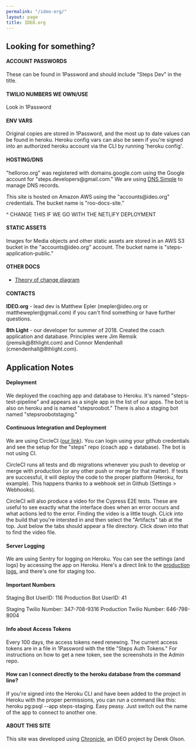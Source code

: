 ```yaml
---
permalink: "/ideo-org/"
layout: page
title: IDEO.org
---
```


<style>
  .bold {
    font-weight: bold;
  }
</style>

<div class="row">
  <div class="col s12 l8">
    <h2>Looking for something?</h2>
    <h4>ACCOUNT PASSWORDS</h4>
    <p>These can be found in 1Password and should include "Steps Dev" in the title.</p>
    <h4>TWILIO NUMBERS WE OWN/USE</h4>
    <p>Look in 1Password</p>
    <h4>ENV VARS</h4>
    <p>
      Original copies are stored in 1Password, and the most up to date values can be found in heroku. Heroku config vars can also be seen if you're signed into an authorized heroku account via the CLI by running 'heroku config'.
    </p>
    <h4>HOSTING/DNS</h4>
    <p>"helloroo.org" was registered with domains.google.com using the Google account for "steps.developers@gmail.com." We are using <a href="https://dnsimple">DNS Simple</a> to manage DNS records.</p>
    <p>This site is hosted on Amazon AWS using the "accounts@ideo.org" credentials. The bucket name is "roo-docs-site."</p>
    <p>^ CHANGE  THIS IF WE GO WITH THE NETLIFY DEPLOYMENT</p>
    <h4>STATIC ASSETS</h4>
    <p>Images for Media objects and other static assets are stored in an AWS S3 bucket in the "accounts@ideo.org" account. The bucket name is "steps-application-public."</p>
    <h4>OTHER DOCS</h4>
      <ul>
        <li>
          <a href="https://drive.google.com/file/d/1yPq2xLPYSEOrjSDAR8XxCby0sPlJCJow/view?usp=sharing" target="_blank">Theory of change diagram</a>
        </li>
      </ul>
    <h4>CONTACTS</h4> 
    <p><span class="bold">IDEO.org</span> - lead dev is Matthew Epler (mepler@ideo.org or matthewepler@gmail.com) if you can't find something or have further questions.</p>
    <p><span class="bold">8th Light</span> - our developer for summer of 2018. Created the coach application and database. Principles were Jim Remsik (jremsik@8thlight.com) and Connor Mendenhall (cmendenhall@8thlight.com).</p>
  </div>
</div>

<div class="row">
  <div class="col s12 l8">
    <h2>Application Notes</h2>
    <h4>Deployment</h4>
    <p>
      We deployed the coaching app and database to Heroku. It's named "steps-test-pipeline" and appears as a single app in the list of our apps. The bot is also on heroku and is named "stepsroobot." There is also a staging bot named "stepsroobotstaging."
    </p>
    <h4>Continuous Integration and Deployment</h4>
    <p>
      We are using CircleCI (<a href="https://circleci.com/gh/IDEOorg/steps">our link</a>). You can login using your github credentials and see the setup for the "steps" repo (coach app + database). The bot is not using CI.
    </p>
    <p>
      CircleCI runs all tests and db migrations whenever you push to develop or merge with production (or any other push or merge for that matter). If tests are successful, it will deploy the code to the proper platform (Heroku, for example). This happens thanks to a webhook set in Github (Settings > Webhooks).
    </p>
    <p>
      CircleCI will also produce a video for the Cypress E2E tests. These are useful to see exactly what the interface does when an error occurs and what actions led to the error. Finding the video is a little tough. CLick into the build that you're intersted in and then select the "Artifacts" tab at the top. Just below the tabs should appear a file directory. Click down into that to find the video file. 
    </p>
    <h4>Server Logging</h4>
    <p>
      We are using Sentry for logging on Heroku. You can see the settings (and logs) by accessing the app on Heroku. Here's a direct link to the <a href="https://sentry.io/steps-admin/steps-admin/">production logs</a>, and there's one for staging too.
    </p>
    <h4>Important Numbers</h4>
    <p>
      Staging Bot UserID: 116
      Production Bot UserID: 41
    </p>
    <p>
      Staging Twilio Number: 347-708-9316
      Production Twilio Number: 646-798-8004
    <p>
    <h4>Info about Access Tokens</h4>
    <p>
      Every 100 days, the access tokens need renewing. The current access tokens are in a file in 1Password with the title "Steps Auth Tokens." For instructions on how to get a new token, see the screenshots in the Admin repo. 
    </p>
    <h4>How can I connect directly to the heroku database from the command line?</h4>
    <p>
      If you're signed into the Heroku CLI and have been added to the project in Heroku with the proper permissions, you can run a command like this: <span class="inline-code">heroku pg:psql --app steps-staging</span>. Easy peasy. Just switch out the name of the app to connect to another one. 
    </p>
  </div>
</div>

<div class="row">
  <div class="col s12 l6">
    <h4>ABOUT THIS SITE</h4>
      <p>
        This site was developed using <a href="https://github.com/ideo/chronicle">Chronicle</a>, an IDEO project by Derek Olson.
      </p>
  </div>
</div>